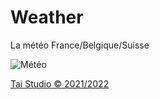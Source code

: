# Weather
La météo France/Belgique/Suisse

![Météo](https://github.com/Asterius2/Weather/blob/master/out.gif)

[Tai Studio © 2021/2022](https://tai-studio.netlify.app/)
